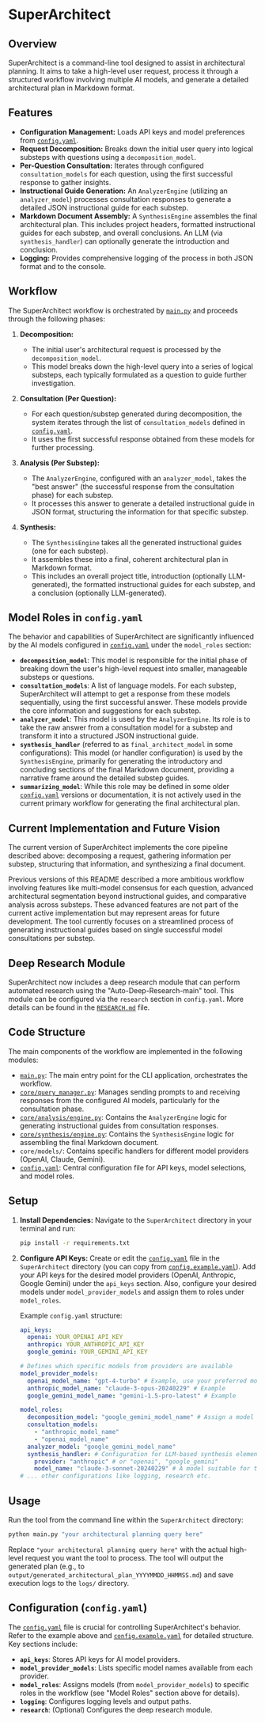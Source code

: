 # SuperArchitect

## Overview

SuperArchitect is a command-line tool designed to assist in architectural planning. It aims to take a high-level user request, process it through a structured workflow involving multiple AI models, and generate a detailed architectural plan in Markdown format.

## Features

*   **Configuration Management:** Loads API keys and model preferences from [`config.yaml`](config.yaml:0).
*   **Request Decomposition:** Breaks down the initial user query into logical substeps with questions using a `decomposition_model`.
*   **Per-Question Consultation:** Iterates through configured `consultation_models` for each question, using the first successful response to gather insights.
*   **Instructional Guide Generation:** An `AnalyzerEngine` (utilizing an `analyzer_model`) processes consultation responses to generate a detailed JSON instructional guide for each substep.
*   **Markdown Document Assembly:** A `SynthesisEngine` assembles the final architectural plan. This includes project headers, formatted instructional guides for each substep, and overall conclusions. An LLM (via `synthesis_handler`) can optionally generate the introduction and conclusion.
*   **Logging:** Provides comprehensive logging of the process in both JSON format and to the console.

## Workflow

The SuperArchitect workflow is orchestrated by [`main.py`](main.py:0) and proceeds through the following phases:

1.  **Decomposition:**
    *   The initial user's architectural request is processed by the `decomposition_model`.
    *   This model breaks down the high-level query into a series of logical substeps, each typically formulated as a question to guide further investigation.

2.  **Consultation (Per Question):**
    *   For each question/substep generated during decomposition, the system iterates through the list of `consultation_models` defined in [`config.yaml`](config.yaml:0).
    *   It uses the first successful response obtained from these models for further processing.

3.  **Analysis (Per Substep):**
    *   The `AnalyzerEngine`, configured with an `analyzer_model`, takes the "best answer" (the successful response from the consultation phase) for each substep.
    *   It processes this answer to generate a detailed instructional guide in JSON format, structuring the information for that specific substep.

4.  **Synthesis:**
    *   The `SynthesisEngine` takes all the generated instructional guides (one for each substep).
    *   It assembles these into a final, coherent architectural plan in Markdown format.
    *   This includes an overall project title, introduction (optionally LLM-generated), the formatted instructional guides for each substep, and a conclusion (optionally LLM-generated).

## Model Roles in `config.yaml`

The behavior and capabilities of SuperArchitect are significantly influenced by the AI models configured in [`config.yaml`](config.yaml:0) under the `model_roles` section:

*   **`decomposition_model`**: This model is responsible for the initial phase of breaking down the user's high-level request into smaller, manageable substeps or questions.
*   **`consultation_models`**: A list of language models. For each substep, SuperArchitect will attempt to get a response from these models sequentially, using the first successful answer. These models provide the core information and suggestions for each substep.
*   **`analyzer_model`**: This model is used by the `AnalyzerEngine`. Its role is to take the raw answer from a consultation model for a substep and transform it into a structured JSON instructional guide.
*   **`synthesis_handler`** (referred to as `final_architect_model` in some configurations): This model (or handler configuration) is used by the `SynthesisEngine`, primarily for generating the introductory and concluding sections of the final Markdown document, providing a narrative frame around the detailed substep guides.
*   **`summarizing_model`**: While this role may be defined in some older [`config.yaml`](config.yaml:0) versions or documentation, it is not actively used in the current primary workflow for generating the final architectural plan.

## Current Implementation and Future Vision

The current version of SuperArchitect implements the core pipeline described above: decomposing a request, gathering information per substep, structuring that information, and synthesizing a final document.

Previous versions of this README described a more ambitious workflow involving features like multi-model consensus for each question, advanced architectural segmentation beyond instructional guides, and comparative analysis across substeps. These advanced features are not part of the current active implementation but may represent areas for future development. The tool currently focuses on a streamlined process of generating instructional guides based on single successful model consultations per substep.

## Deep Research Module

SuperArchitect now includes a deep research module that can perform automated research using the "Auto-Deep-Research-main" tool. This module can be configured via the `research` section in `config.yaml`. More details can be found in the [`RESEARCH.md`](RESEARCH.md:0) file.

## Code Structure

The main components of the workflow are implemented in the following modules:

*   [`main.py`](main.py:0): The main entry point for the CLI application, orchestrates the workflow.
*   [`core/query_manager.py`](core/query_manager.py:0): Manages sending prompts to and receiving responses from the configured AI models, particularly for the consultation phase.
*   [`core/analysis/engine.py`](core/analysis/engine.py:0): Contains the `AnalyzerEngine` logic for generating instructional guides from consultation responses.
*   [`core/synthesis/engine.py`](core/synthesis/engine.py:0): Contains the `SynthesisEngine` logic for assembling the final Markdown document.
*   `core/models/`: Contains specific handlers for different model providers (OpenAI, Claude, Gemini).
*   [`config.yaml`](config.yaml:0): Central configuration file for API keys, model selections, and model roles.

## Setup

1.  **Install Dependencies:**
    Navigate to the `SuperArchitect` directory in your terminal and run:
    ```bash
    pip install -r requirements.txt
    ```

2.  **Configure API Keys:**
    Create or edit the [`config.yaml`](config.yaml:0) file in the `SuperArchitect` directory (you can copy from [`config.example.yaml`](config.example.yaml:0)). Add your API keys for the desired model providers (OpenAI, Anthropic, Google Gemini) under the `api_keys` section. Also, configure your desired models under `model_provider_models` and assign them to roles under `model_roles`.

    Example `config.yaml` structure:
    ```yaml
    api_keys:
      openai: YOUR_OPENAI_API_KEY
      anthropic: YOUR_ANTHROPIC_API_KEY
      google_gemini: YOUR_GEMINI_API_KEY

    # Defines which specific models from providers are available
    model_provider_models:
      openai_model_name: "gpt-4-turbo" # Example, use your preferred model
      anthropic_model_name: "claude-3-opus-20240229" # Example
      google_gemini_model_name: "gemini-1.5-pro-latest" # Example

    model_roles:
      decomposition_model: "google_gemini_model_name" # Assign a model from above
      consultation_models:
        - "anthropic_model_name"
        - "openai_model_name"
      analyzer_model: "google_gemini_model_name"
      synthesis_handler: # Configuration for LLM-based synthesis elements
        provider: "anthropic" # or "openai", "google_gemini"
        model_name: "claude-3-sonnet-20240229" # A model suitable for this
    # ... other configurations like logging, research etc.
    ```

## Usage

Run the tool from the command line within the `SuperArchitect` directory:

```bash
python main.py "your architectural planning query here"
```

Replace `"your architectural planning query here"` with the actual high-level request you want the tool to process. The tool will output the generated plan (e.g., to `output/generated_architectural_plan_YYYYMMDD_HHMMSS.md`) and save execution logs to the `logs/` directory.

## Configuration (`config.yaml`)

The [`config.yaml`](config.yaml:0) file is crucial for controlling SuperArchitect's behavior. Refer to the example above and [`config.example.yaml`](config.example.yaml:0) for detailed structure. Key sections include:

*   **`api_keys`**: Stores API keys for AI model providers.
*   **`model_provider_models`**: Lists specific model names available from each provider.
*   **`model_roles`**: Assigns models (from `model_provider_models`) to specific roles in the workflow (see "Model Roles" section above for details).
*   **`logging`**: Configures logging levels and output paths.
*   **`research`**: (Optional) Configures the deep research module.
